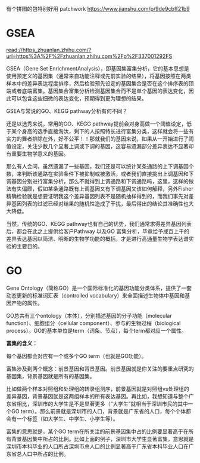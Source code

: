 有个拼图的包特别好用
patchwork
https://www.jianshu.com/p/9de9cbff21b9

# GSEA
 
[read://https_zhuanlan.zhihu.com/?url=https%3A%2F%2Fzhuanlan.zhihu.com%2Fp%2F337001292FS](https://zhuanlan.zhihu.com/p/337001292)

GSEA（Gene Set EnrichmentAnalysis），即基因集富集分析，它的基本思想是使用预定义的基因集（通常来自功能注释或先前实验的结果），将基因按照在两类样本中的差异表达程度排序，然后检验预先设定的基因集合是否在这个排序表的顶端或者底端富集。基因集合富集分析检测基因集合而不是单个基因的表达变化，因此可以包含这些细微的表达变化，预期得到更为理想的结果。

GSEA与常说的GO、KEGG pathway分析有何不同？

还是以选秀来说，常用的GO、KEGG pathway提前会对身高做一个阈值设定，低于某个身高的选手直接淘汰，剩下的人按照特长进行富集分类，这样就会将一些有实力的舞者排除在外，好不公平！！那就我们的基因来说，如果从一开始进行了阈值设定，关注少数几个显著上调或下调的基因，这容易遗漏部分差异表达不显著却有重要生物学意义的基因。

那么有人会问，虽然遗漏了一些基因，我们还是可以统计某条通路的上下调基因个数，来判断该通路在实验条件下被抑制或被激活，或者我们直接挑出上调基因和下调基因分别进行富集分析，那么不就得到上调通路和下调通路吗，这里，这样的做法有失偏颇，假如某条通路既有上调基因又有下调基因又该如何解释，另外Fisher精确检验就是想要证明我这个差异基因列表不是随机抽样得到的，而我们事先对差异基因列表的过滤已经对结果的随机性造成了干扰，最后得出的结论其准确性也大大降低。

当然，传统的GO、KEGG pathway也有自己的优势，我们通常求得差异基因列表后，都会在此之上提供给客户Pathway 以及GO 富集分析，毕竟给予成百上千的差异表达基因以简洁、明晰的生物学功能的概括，才是进行高通量生物学表达谱实验的主要目的。

# GO
Gene Ontology（简称GO）是一个国际标准化的基因功能分类体系，提供了一套动态更新的标准词汇表（controlled vocabulary）来全面描述生物体中基因和基因产物的属性。

GO总共有三个ontology（本体），分别描述基因的分子功能（molecular function）、细胞组分（cellular component）、参与的生物过程（biological process）。GO的基本单位是term（词条、节点），每个term都对应一个属性。

**富集的含义：**

每个基因都会对应有一个或多个GO term（也就是GO功能）。

富集涉及到两个概念：前景基因和背景基因。前景基因就是你关注的要重点研究的基因集，背景基因就是所有的基因集。

比如做两个样本对照组和处理组的转录组测序，前景基因就是对照组vs处理组的差异基因，背景基因就是这两组样本的所有表达基因。再比如，我想知道与整个广东省相比，深圳市的大学生是不是显著更多（“大学生”就相当于深圳市民的其中一个GO term）。那么前景就是深圳市的人口，背景就是广东省的人口，每个个体都会有一个标签（如大学生、中学生、小学生等）。

富集的意思就是，某个GO term在所关注的前景基因集中占的比例要显著高于在所有背景基因集中所占的比例。比如上面的例子，深圳市大学生显著富集，意思就是深圳市本科毕业的人口所占深圳市总人口的比例显著高于广东省本科毕业人口在广东省总人口中所占的比例。